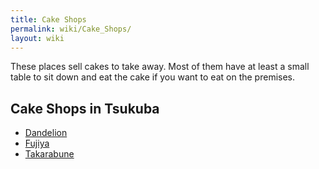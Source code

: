 ```yaml
---
title: Cake Shops
permalink: wiki/Cake_Shops/
layout: wiki
---
```


These places sell cakes to take away. Most of them have at least a small
table to sit down and eat the cake if you want to eat on the premises.

Cake Shops in Tsukuba
---------------------

-   [Dandelion](/wiki/Dandelion "wikilink")
-   [Fujiya](/wiki/Fujiya "wikilink")
-   [Takarabune](/wiki/Takarabune "wikilink")

